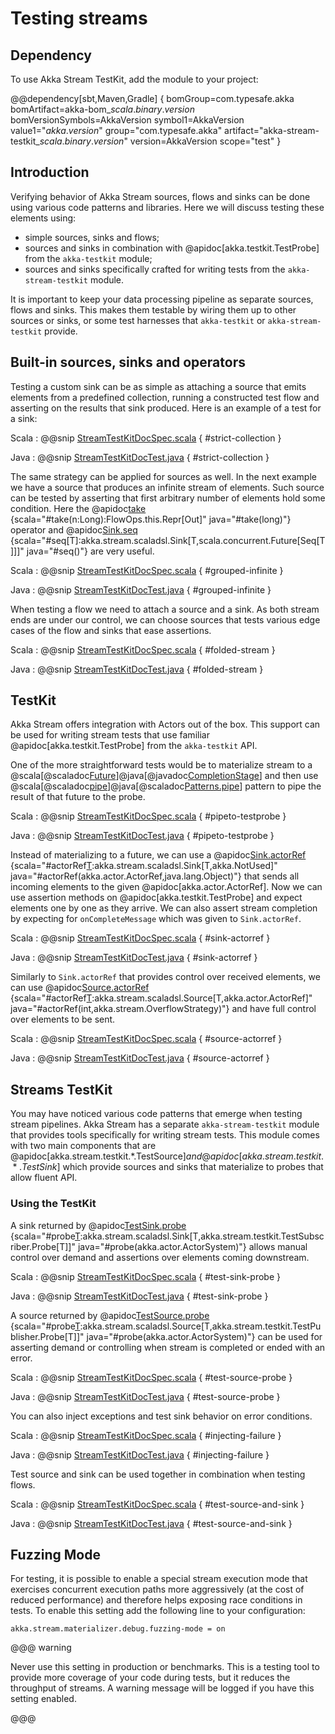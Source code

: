 # Testing streams

## Dependency

To use Akka Stream TestKit, add the module to your project:

@@dependency[sbt,Maven,Gradle] {
  bomGroup=com.typesafe.akka bomArtifact=akka-bom_$scala.binary.version$ bomVersionSymbols=AkkaVersion
  symbol1=AkkaVersion
  value1="$akka.version$"
  group="com.typesafe.akka"
  artifact="akka-stream-testkit_$scala.binary.version$"
  version=AkkaVersion
  scope="test"
}

## Introduction

Verifying behavior of Akka Stream sources, flows and sinks can be done using
various code patterns and libraries. Here we will discuss testing these
elements using:

 * simple sources, sinks and flows;
 * sources and sinks in combination with @apidoc[akka.testkit.TestProbe] from the `akka-testkit` module;
 * sources and sinks specifically crafted for writing tests from the `akka-stream-testkit` module.

It is important to keep your data processing pipeline as separate sources,
flows and sinks. This makes them testable by wiring them up to other
sources or sinks, or some test harnesses that `akka-testkit` or
`akka-stream-testkit` provide.

## Built-in sources, sinks and operators

Testing a custom sink can be as simple as attaching a source that emits
elements from a predefined collection, running a constructed test flow and
asserting on the results that sink produced. Here is an example of a test for a
sink:

Scala
:   @@snip [StreamTestKitDocSpec.scala](/gemini-docs/src/test/scala/docs/stream/StreamTestKitDocSpec.scala) { #strict-collection }

Java
:   @@snip [StreamTestKitDocTest.java](/gemini-docs/src/test/java/jdocs/stream/StreamTestKitDocTest.java) { #strict-collection }

The same strategy can be applied for sources as well. In the next example we
have a source that produces an infinite stream of elements. Such source can be
tested by asserting that first arbitrary number of elements hold some
condition. Here the @apidoc[take](akka.stream.*.Source) {scala="#take(n:Long):FlowOps.this.Repr[Out]" java="#take(long)"} operator and @apidoc[Sink.seq](akka.stream.*.Sink$) {scala="#seq[T]:akka.stream.scaladsl.Sink[T,scala.concurrent.Future[Seq[T]]]" java="#seq()"} are very useful.

Scala
:   @@snip [StreamTestKitDocSpec.scala](/gemini-docs/src/test/scala/docs/stream/StreamTestKitDocSpec.scala) { #grouped-infinite }

Java
:   @@snip [StreamTestKitDocTest.java](/gemini-docs/src/test/java/jdocs/stream/StreamTestKitDocTest.java) { #grouped-infinite }

When testing a flow we need to attach a source and a sink. As both stream ends
are under our control, we can choose sources that tests various edge cases of
the flow and sinks that ease assertions.

Scala
:   @@snip [StreamTestKitDocSpec.scala](/gemini-docs/src/test/scala/docs/stream/StreamTestKitDocSpec.scala) { #folded-stream }

Java
:   @@snip [StreamTestKitDocTest.java](/gemini-docs/src/test/java/jdocs/stream/StreamTestKitDocTest.java) { #folded-stream }

## TestKit

Akka Stream offers integration with Actors out of the box. This support can be
used for writing stream tests that use familiar @apidoc[akka.testkit.TestProbe] from the
`akka-testkit` API.

One of the more straightforward tests would be to materialize stream to a
@scala[@scaladoc[Future](scala.concurrent.Future)]@java[@javadoc[CompletionStage](java.util.concurrent.CompletionStage)] and then use @scala[@scaladoc[pipe](akka.pattern.PipeToSupport#pipe[T](future:scala.concurrent.Future[T])(implicitexecutionContext:scala.concurrent.ExecutionContext):PipeToSupport.this.PipeableFuture[T])]@java[@scaladoc[Patterns.pipe](akka.pattern.Patterns$#pipe[T](future:java.util.concurrent.CompletionStage[T],context:scala.concurrent.ExecutionContext):akka.pattern.PipeableCompletionStage[T])] pattern to pipe the result of that future
to the probe.

Scala
:   @@snip [StreamTestKitDocSpec.scala](/gemini-docs/src/test/scala/docs/stream/StreamTestKitDocSpec.scala) { #pipeto-testprobe }

Java
:   @@snip [StreamTestKitDocTest.java](/gemini-docs/src/test/java/jdocs/stream/StreamTestKitDocTest.java) { #pipeto-testprobe }

Instead of materializing to a future, we can use a @apidoc[Sink.actorRef](akka.stream.*.Sink$) {scala="#actorRef[T](ref:akka.actor.ActorRef,onCompleteMessage:Any,onFailureMessage:Throwable=%3EAny):akka.stream.scaladsl.Sink[T,akka.NotUsed]" java="#actorRef(akka.actor.ActorRef,java.lang.Object)"} that
sends all incoming elements to the given @apidoc[akka.actor.ActorRef]. Now we can use
assertion methods on @apidoc[akka.testkit.TestProbe] and expect elements one by one as they
arrive. We can also assert stream completion by expecting for
`onCompleteMessage` which was given to `Sink.actorRef`.

Scala
:   @@snip [StreamTestKitDocSpec.scala](/gemini-docs/src/test/scala/docs/stream/StreamTestKitDocSpec.scala) { #sink-actorref }

Java
:   @@snip [StreamTestKitDocTest.java](/gemini-docs/src/test/java/jdocs/stream/StreamTestKitDocTest.java) { #sink-actorref }

Similarly to `Sink.actorRef` that provides control over received
elements, we can use @apidoc[Source.actorRef](akka.stream.*.Source$) {scala="#actorRef[T](completionMatcher:PartialFunction[Any,akka.stream.CompletionStrategy],failureMatcher:PartialFunction[Any,Throwable],bufferSize:Int,overflowStrategy:akka.stream.OverflowStrategy):akka.stream.scaladsl.Source[T,akka.actor.ActorRef]" java="#actorRef(int,akka.stream.OverflowStrategy)"} and have full control over
elements to be sent.

Scala
:   @@snip [StreamTestKitDocSpec.scala](/gemini-docs/src/test/scala/docs/stream/StreamTestKitDocSpec.scala) { #source-actorref }

Java
:   @@snip [StreamTestKitDocTest.java](/gemini-docs/src/test/java/jdocs/stream/StreamTestKitDocTest.java) { #source-actorref }

## Streams TestKit

You may have noticed various code patterns that emerge when testing stream
pipelines. Akka Stream has a separate `akka-stream-testkit` module that
provides tools specifically for writing stream tests. This module comes with
two main components that are @apidoc[akka.stream.testkit.*.TestSource$] and @apidoc[akka.stream.testkit.*.TestSink$] which
provide sources and sinks that materialize to probes that allow fluent API.

### Using the TestKit

A sink returned by @apidoc[TestSink.probe](akka.stream.testkit.*.TestSink$) {scala="#probe[T](implicitsystem:akka.actor.ActorSystem):akka.stream.scaladsl.Sink[T,akka.stream.testkit.TestSubscriber.Probe[T]]" java="#probe(akka.actor.ActorSystem)"} allows manual control over demand and
assertions over elements coming downstream.

Scala
:   @@snip [StreamTestKitDocSpec.scala](/gemini-docs/src/test/scala/docs/stream/StreamTestKitDocSpec.scala) { #test-sink-probe }

Java
:   @@snip [StreamTestKitDocTest.java](/gemini-docs/src/test/java/jdocs/stream/StreamTestKitDocTest.java) { #test-sink-probe }

A source returned by @apidoc[TestSource.probe](akka.stream.testkit.*.TestSource$) {scala="#probe[T](implicitsystem:akka.actor.ActorSystem):akka.stream.scaladsl.Source[T,akka.stream.testkit.TestPublisher.Probe[T]]" java="#probe(akka.actor.ActorSystem)"} can be used for asserting demand or
controlling when stream is completed or ended with an error.

Scala
:   @@snip [StreamTestKitDocSpec.scala](/gemini-docs/src/test/scala/docs/stream/StreamTestKitDocSpec.scala) { #test-source-probe }

Java
:   @@snip [StreamTestKitDocTest.java](/gemini-docs/src/test/java/jdocs/stream/StreamTestKitDocTest.java) { #test-source-probe }

You can also inject exceptions and test sink behavior on error conditions.

Scala
:   @@snip [StreamTestKitDocSpec.scala](/gemini-docs/src/test/scala/docs/stream/StreamTestKitDocSpec.scala) { #injecting-failure }

Java
:   @@snip [StreamTestKitDocTest.java](/gemini-docs/src/test/java/jdocs/stream/StreamTestKitDocTest.java) { #injecting-failure }

Test source and sink can be used together in combination when testing flows.

Scala
:   @@snip [StreamTestKitDocSpec.scala](/gemini-docs/src/test/scala/docs/stream/StreamTestKitDocSpec.scala) { #test-source-and-sink }

Java
:   @@snip [StreamTestKitDocTest.java](/gemini-docs/src/test/java/jdocs/stream/StreamTestKitDocTest.java) { #test-source-and-sink }

## Fuzzing Mode

For testing, it is possible to enable a special stream execution mode that exercises concurrent execution paths
more aggressively (at the cost of reduced performance) and therefore helps exposing race conditions in tests. To
enable this setting add the following line to your configuration:

```
akka.stream.materializer.debug.fuzzing-mode = on
```

@@@ warning

Never use this setting in production or benchmarks. This is a testing tool to provide more coverage of your code
during tests, but it reduces the throughput of streams. A warning message will be logged if you have this setting
enabled.

@@@
